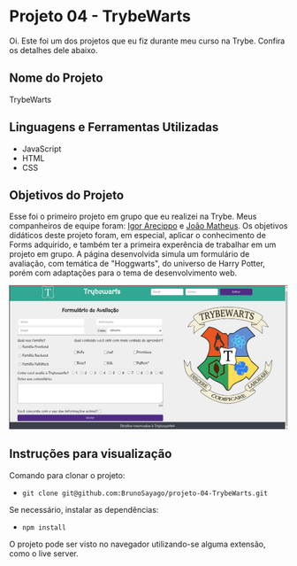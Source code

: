 # Projeto 04 - TrybeWarts

Oi. Este foi um dos projetos que eu fiz durante meu curso na Trybe. Confira os detalhes dele abaixo.




## Nome do Projeto
TrybeWarts
## Linguagens e Ferramentas Utilizadas

 - JavaScript
 - HTML
 - CSS


## Objetivos do Projeto
Esse foi o primeiro projeto em grupo que eu realizei na Trybe. Meus companheiros de equipe foram: [Igor Arecippo](https://github.com/IgorArecippo) e [João Matheus](https://github.com/Joao-Matheus-Franca). Os objetivos didáticos deste projeto foram, em especial, aplicar o conhecimento de Forms adquirido, e também ter a primeira experência de trabalhar em um projeto em grupo. A página desenvolvida simula um formulário de avaliação, com temática de "Hoggwarts", do universo de Harry Potter, porém com adaptações para o tema de desenvolvimento web.

![Screenshot](screenshot.png)

## Instruções para visualização
Comando para clonar o projeto:
 - `git clone git@github.com:BrunoSayago/projeto-04-TrybeWarts.git`
 
Se necessário, instalar as dependências:
 - `npm install`
  
O projeto pode ser visto no navegador utilizando-se alguma extensão, como o live server.  
